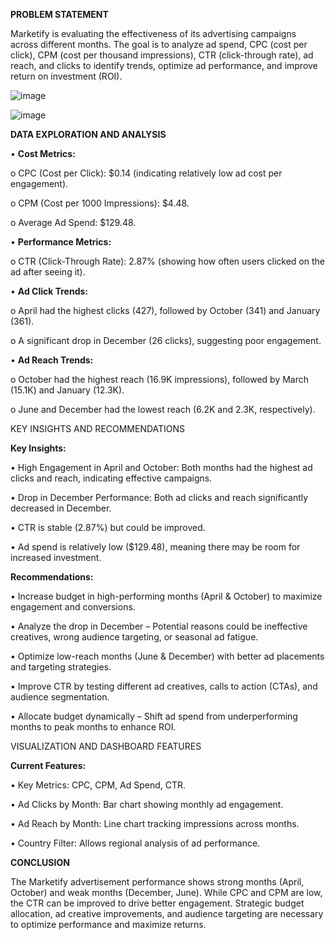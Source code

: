 **PROBLEM STATEMENT**

Marketify is evaluating the effectiveness of its advertising campaigns across different months. The goal is to analyze ad spend, CPC (cost per click), CPM (cost per thousand impressions), CTR (click-through rate), ad reach, and clicks to identify trends, optimize ad performance, and improve return on investment (ROI).

![image](https://github.com/user-attachments/assets/6a85e4cf-f37b-4717-aca7-fb01b3c0f5b0)

![image](https://github.com/user-attachments/assets/ecafec20-04e1-452f-b16c-2c5cf6a08277)

**DATA EXPLORATION AND ANALYSIS**

•	**Cost Metrics:**

o	CPC (Cost per Click): $0.14 (indicating relatively low ad cost per engagement).

o	CPM (Cost per 1000 Impressions): $4.48.

o	Average Ad Spend: $129.48.

•	**Performance Metrics:**

o	CTR (Click-Through Rate): 2.87% (showing how often users clicked on the ad after seeing it).

•	**Ad Click Trends:**

o	April had the highest clicks (427), followed by October (341) and January (361).

o	A significant drop in December (26 clicks), suggesting poor engagement.

•	**Ad Reach Trends:**

o	October had the highest reach (16.9K impressions), followed by March (15.1K) and January (12.3K).

o	June and December had the lowest reach (6.2K and 2.3K, respectively).


KEY INSIGHTS AND RECOMMENDATIONS

**Key Insights:**

•	High Engagement in April and October: Both months had the highest ad clicks and reach, indicating effective campaigns.

•	Drop in December Performance: Both ad clicks and reach significantly decreased in December.

•	CTR is stable (2.87%) but could be improved.

•	Ad spend is relatively low ($129.48), meaning there may be room for increased investment.

**Recommendations:**

•	Increase budget in high-performing months (April & October) to maximize engagement and conversions.

•	Analyze the drop in December – Potential reasons could be ineffective creatives, wrong audience targeting, or seasonal ad fatigue.

•	Optimize low-reach months (June & December) with better ad placements and targeting strategies.

•	Improve CTR by testing different ad creatives, calls to action (CTAs), and audience segmentation.

•	Allocate budget dynamically – Shift ad spend from underperforming months to peak months to enhance ROI.

VISUALIZATION AND DASHBOARD FEATURES 

**Current Features:**

•	Key Metrics: CPC, CPM, Ad Spend, CTR.

•	Ad Clicks by Month: Bar chart showing monthly ad engagement.

•	Ad Reach by Month: Line chart tracking impressions across months.

•	Country Filter: Allows regional analysis of ad performance.

**CONCLUSION**

The Marketify advertisement performance shows strong months (April, October) and weak months (December, June). While CPC and CPM are low, the CTR can be improved to drive better engagement. Strategic budget allocation, ad creative improvements, and audience targeting are necessary to optimize performance and maximize returns.




